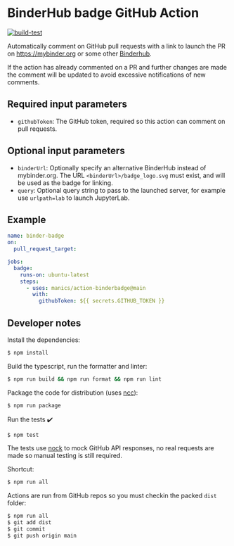 # BinderHub badge GitHub Action

[![build-test](https://github.com/manics/action-binderbadge/workflows/build-test/badge.svg)](https://github.com/manics/action-binderbadge/actions)

Automatically comment on GitHub pull requests with a link to launch the PR on https://mybinder.org or some other [Binderhub](https://github.com/jupyterhub/binderhub).

If the action has already commented on a PR and further changes are made the comment will be updated to avoid excessive notifications of new comments.

## Required input parameters

- `githubToken`: The GitHub token, required so this action can comment on pull requests.

## Optional input parameters

- `binderUrl`: Optionally specify an alternative BinderHub instead of mybinder.org.
  The URL `<binderUrl>/badge_logo.svg` must exist, and will be used as the badge for linking.
- `query`: Optional query string to pass to the launched server, for example use `urlpath=lab` to launch JupyterLab.

## Example

```yaml
name: binder-badge
on:
  pull_request_target:

jobs:
  badge:
    runs-on: ubuntu-latest
    steps:
      - uses: manics/action-binderbadge@main
        with:
          githubToken: ${{ secrets.GITHUB_TOKEN }}
```

## Developer notes

Install the dependencies:

```bash
$ npm install
```

Build the typescript, run the formatter and linter:

```bash
$ npm run build && npm run format && npm run lint
```

Package the code for distribution (uses [ncc](https://github.com/zeit/ncc)):

```bash
$ npm run package
```

Run the tests :heavy_check_mark:

```bash
$ npm test
```

The tests use [nock](https://github.com/nock/nock) to mock GitHub API responses, no real requests are made so manual testing is still required.

Shortcut:

```bash
$ npm run all
```

Actions are run from GitHub repos so you must checkin the packed `dist` folder:

```bash
$ npm run all
$ git add dist
$ git commit
$ git push origin main
```
